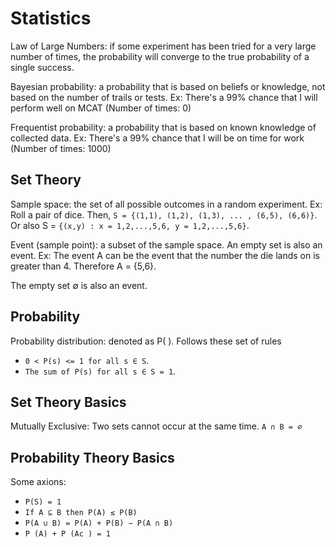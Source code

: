 # Statistics

Law of Large Numbers: if some experiment has been tried for a very large number of times,
the probability will converge to the true probability of a single success.

Bayesian probability: a probability that is based on beliefs or knowledge, not based on
the number of trails or tests.
Ex: There's a 99% chance that I will perform well on MCAT (Number of times: 0)

Frequentist probability: a probability that is based on known knowledge of collected data.
Ex: There's a 99% chance that I will be on time for work (Number of times: 1000)

## Set Theory

Sample space: the set of all possible outcomes in a random experiment.
Ex: Roll a pair of dice. Then, `S = {(1,1), (1,2), (1,3), ... , (6,5), (6,6)}`.
Or also S = `{(x,y) : x = 1,2,...,5,6, y = 1,2,...,5,6}`.

Event (sample point): a subset of the sample space. An empty set is also an event.
Ex: The event A can be the event that the number the die lands on is greater than 4. Therefore A = {5,6}.

The empty set ∅ is also an event.

## Probability

Probability distribution: denoted as P( ). Follows these set of rules
* `0 < P(s) <= 1 for all s ∈ S`.
* `The sum of P(s) for all s ∈ S = 1`.

## Set Theory Basics

Mutually Exclusive: Two sets cannot occur at the same time. `A ∩ B = ∅`

## Probability Theory Basics

Some axions:
* `P(S) = 1`
* `If A ⊆ B then P(A) ≤ P(B)`
* `P(A ∪ B) = P(A) + P(B) − P(A ∩ B)`
* `P (A) + P (Ac ) = 1`
